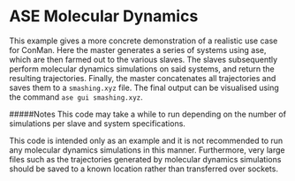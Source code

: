 ASE Molecular Dynamics
======================
This example gives a more concrete demonstration of a realistic use case for
ConMan. Here the master generates a series of systems using ase,  which are
then farmed out to the various slaves. The slaves subsequently perform molecular
dynamics simulations on said systems, and return the resulting trajectories.
Finally, the master concatenates all trajectories and saves them to a
`smashing.xyz` file. The final output can be visualised using the command
`ase gui smashing.xyz`.


#####Notes
This code may take a while to run depending on the number of simulations per
slave and system specifications.

This code is intended only as an example and it is not recommended to run any
molecular dynamics simulations in this manner. Furthermore, very large files
such as the trajectories generated by molecular dynamics simulations should
be saved to a known location rather than transferred over sockets.
